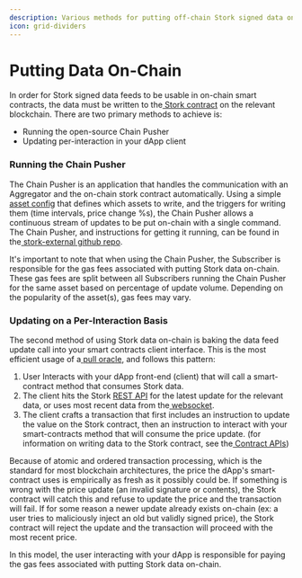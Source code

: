 ```yaml
---
description: Various methods for putting off-chain Stork signed data on-chain.
icon: grid-dividers
---
```


# Putting Data On-Chain

In order for Stork signed data feeds to be usable in on-chain smart contracts, the data must be written to the[ Stork contract](https://docs.stork.network/~/changes/suDzkkK15gqdfmjDKr9z/introduction/how-it-works#on-chain-contracts) on the relevant blockchain. There are two primary methods to achieve is:

* Running the open-source Chain Pusher
* Updating per-interaction in your dApp client

### Running the Chain Pusher

The Chain Pusher is an application that handles the communication with an Aggregator and the on-chain stork contract automatically. Using a simple[ asset config](https://docs.stork.network/~/changes/suDzkkK15gqdfmjDKr9z/api-reference/chain-pusher-configs/asset-config-yaml) that defines which assets to write, and the triggers for writing them (time intervals, price change %s), the Chain Pusher allows a continuous stream of updates to be put on-chain with a single command. The Chain Pusher, and instructions for getting it running, can be found in the[ stork-external github repo](https://github.com/Stork-Oracle/stork-external/blob/main/apps/docs/chain_pusher.md).

It's important to note that when using the Chain Pusher, the Subscriber is responsible for the gas fees associated with putting Stork data on-chain. These gas fees are split between all Subscribers running the Chain Pusher for the same asset based on percentage of update volume. Depending on the popularity of the asset(s), gas fees may vary.

### Updating on a Per-Interaction Basis

The second method of using Stork data on-chain is baking the data feed update call into your smart contracts client interface. This is the most efficient usage of a[ pull oracle](https://docs.stork.network/~/changes/suDzkkK15gqdfmjDKr9z/introduction/core-concepts#pull-oracles), and follows this pattern:

1. User Interacts with your dApp front-end (client) that will call a smart-contract method that consumes Stork data.
2. The client hits the Stork [REST API](https://rest.jp.stork-oracle.network/swagger/index.html) for the latest update for the relevant data, or uses most recent data from the[ websocket](https://docs.stork.network/~/changes/suDzkkK15gqdfmjDKr9z/api-reference/websocket-api).
3. The client crafts a transaction that first includes an instruction to update the value on the Stork contract, then an instruction to interact with your smart-contracts method that will consume the price update. (for information on writing data to the Stork contract, see the[ Contract APIs](https://docs.stork.network/~/changes/suDzkkK15gqdfmjDKr9z/api-reference/contract-apis))

Because of atomic and ordered transaction processing, which is the standard for most blockchain architectures, the price the dApp's smart-contract uses is empirically as fresh as it possibly could be. If something is wrong with the price update (an invalid signature or contents), the Stork contract will catch this and refuse to update the price and the transaction will fail. If for some reason a newer update already exists on-chain (ex: a user tries to maliciously inject an old but validly signed price), the Stork contract will reject the update and the transaction will proceed with the most recent price.

In this model, the user interacting with your dApp is responsible for paying the gas fees associated with putting Stork data on-chain.
